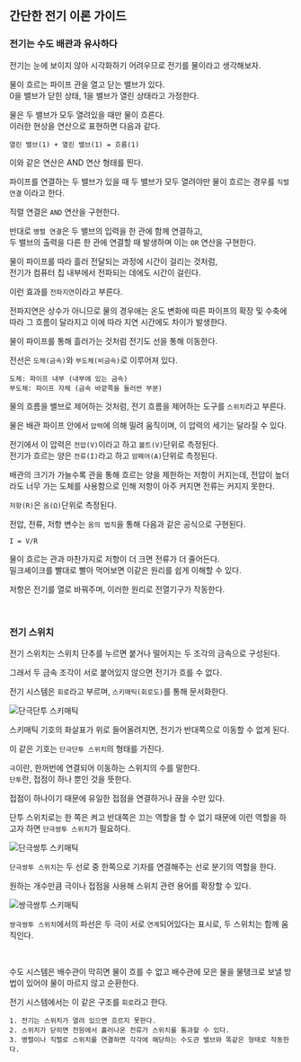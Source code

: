  ## 간단한 전기 이론 가이드

### 전기는 수도 배관과 유사하다

전기는 눈에 보이지 않아 시각화하기 어려우므로 전기를 물이라고 생각해보자.

물이 흐르는 파이프 관을 열고 닫는 밸브가 있다. <br>
0을 밸브가 닫힌 상태, 1을 밸브가 열린 상태라고 가정한다. <br>

물은 두 밸브가 모두 열려있을 때만 물이 흐른다. <br>
이러한 현상을 연산으로 표현하면 다음과 같다. <br>

```
열린 밸브(1) + 열린 밸브(1) = 흐름(1)
```

이와 같은 연산은 AND 연산 형태를 띈다.

파이프를 연결하는 두 밸브가 있을 때 두 밸브가 모두 열려야만 물이 흐르는 경우를 `직렬 연결` 이라고 한다.

직렬 연결은 `AND` 연산을 구현한다.

반대로 `병렬 연결`은 두 밸브의 입력을 한 관에 함께 연결하고, <br>
두 밸브의 출력을 다른 한 관에 연결할 때 발생하며 이는 `OR` 연산을 구현한다. <br>

물이 파이프를 따라 흘러 전달되는 과정에 시간이 걸리는 것처럼, <br>
전기가 컴퓨터 칩 내부에서 전파되는 데에도 시간이 걸린다.

이런 효과를 `전파지연`이라고 부른다.

전파지연은 상수가 아니므로 물의 경우애는 온도 변화에 따른 파이프의 확장 및 수축에 따라 그 흐름이 달라지고 이에 따라 지연 시간에도 차이가 발생한다.

물이 파이프를 통해 흘러가는 것처럼 전기도 선을 통해 이동한다.

전선은 `도체(금속)`와 `부도체(비금속)`로 이루어져 있다.

```
도체: 파이프 내부 (내부에 있는 금속)
부도체: 파이프 자체 (금속 바깥쪽을 둘러싼 부분)
```

물의 흐름을 밸브로 제어하는 것처럼, 전기 흐름을 제어하는 도구를 `스위치`라고 부른다.

물은 배관 파이프 안에서 `압력`에 의해 밀려 움직이며, 이 압력의 세기는 달라질 수 있다.

전기에서 이 압력은 `전압(V)`이라고 하고 `볼트(V)`단위로 측정된다. <br>
전기가 흐르는 양은 `전류(I)`라고 하고 `암페어(A)`단위로 측정된다.

배관의 크기가 가늘수록 관을 통해 흐르는 양을 제한하는 저항이 커지는데, 전압이 높더라도 너무 가는 도체를 사용함으로 인해 저항이 아주 커지면 전류는 커지지 못한다.

`저항(R)`은 `옴(Ω)`단위로 측정된다.

전압, 전류, 저항 변수는 `옴의 법칙`을 통해 다음과 같은 공식으로 구현된다.

```
I = V/R
```

물이 흐르는 관과 마찬가지로 저항이 더 크면 전류가 더 줄어든다. <br>
밀크셰이크를 빨대로 빨아 먹어보면 이같은 원리를 쉽게 이해할 수 있다.

저항은 전기를 열로 바꿔주며, 이러한 원리로 전열기구가 작동한다.

<br>

### 전기 스위치

전기 스위치는 스위치 단추를 누르면 붙거나 떨어지는 두 조각의 금속으로 구성된다. 

그래서 두 금속 조각이 서로 붙어있지 않으면 전기가 흐를 수 없다.

전기 시스템은 `회로`라고 부르며, `스키매틱(회로도)`를 통해 문서화한다.

![단극단투 스키매틱](https://velog.velcdn.com/images%2Fmannmae%2Fpost%2F4ddccf54-52a0-4a78-bab6-5a59320db750%2Fimage.png)

스키매틱 기호의 화살표가 위로 들어올려지면, 전기가 반대쪽으로 이동할 수 없게 된다.

이 같은 기호는 `단극단투 스위치`의 형태를 가진다.

`극`이란, 한꺼번에 연결되어 이동하는 스위치의 수를 말한다. <br>
`단투`란, 접점이 하나 뿐인 것을 뜻한다.

접점이 하나이기 때문에 유일한 접점을 연결하거나 끊을 수만 있다.

단투 스위치로는 한 쪽은 켜고 반대쪽은 끄는 역할을 할 수 없기 때문에 이런 역할을 하고자 하면 `단극쌍투 스위치`가 필요하다.

![단극쌍투 스키매틱](https://velog.velcdn.com/images%2Fmannmae%2Fpost%2F2685da27-befd-4597-a1d2-27237b416dd3%2Fimage.png)

`단극쌍투 스위치`는 두 선로 중 한쪽으로 기차를 연결해주는 선로 분기의 역할을 한다.

원하는 개수만큼 극이나 접점을 사용해 스위치 관련 용어를 확장할 수 있다.

![쌍극쌍투 스키매틱](https://velog.velcdn.com/images%2Fmannmae%2Fpost%2F11b80af9-a32f-4fdb-ac0c-00e1446f6712%2Fimage.png)

`쌍극쌍투 스위치`에서의 파선은 두 극이 서로 `연계`되어있다는 표시로, 두 스위치는 함께 움직인다.


<br>

수도 시스템은 배수관이 막히면 물이 흐를 수 없고 배수관에 모은 물을 물탱크로 보낼 방법이 있어야 물이 마르지 않고 순환한다.

전기 시스템에서는 이 같은 구조를 `회로`라고 한다.

```
1. 전기는 스위치가 열려 있으면 흐르지 못한다.
2. 스위치가 닫히면 전원에서 흘러나온 전류가 스위치를 통과할 수 있다.
3. 병렬이나 직렬로 스위치를 연결하면 각각에 해당하는 수도관 밸브와 똑같은 형태로 작동한다.
```